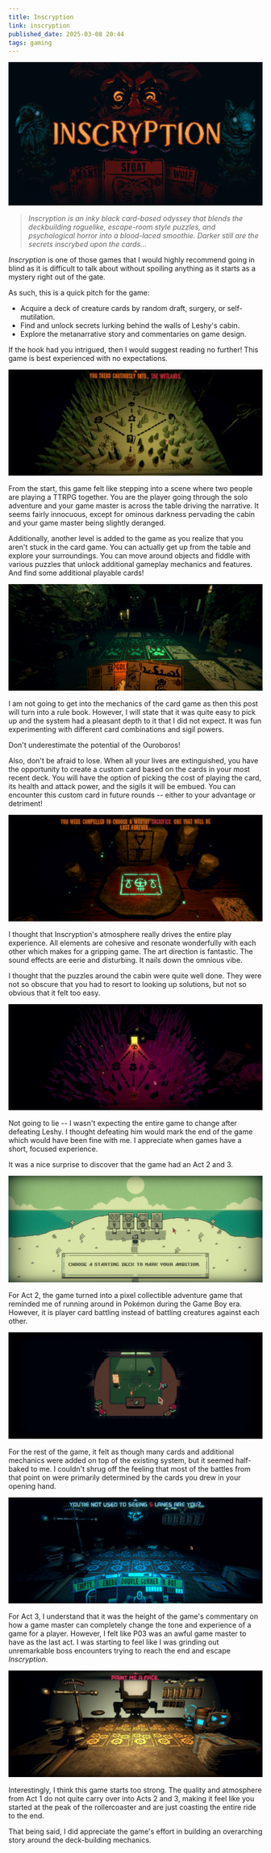 ```yaml
---
title: Inscryption
link: inscryption
published_date: 2025-03-08 20:44
tags: gaming 
---
```


![](/images/inscryption_00.png)

> *Inscryption is an inky black card-based odyssey that blends the deckbuilding roguelike, escape-room style puzzles, and psychological horror into a blood-laced smoothie. Darker still are the secrets inscrybed upon the cards...*

*Inscryption* is one of those games that I would highly recommend going in blind as it is difficult to talk about without spoiling anything as it starts as a mystery right out of the gate.

As such, this is a quick pitch for the game:
- Acquire a deck of creature cards by random draft, surgery, or self-mutilation.
- Find and unlock secrets lurking behind the walls of Leshy's cabin.
- Explore the metanarrative story and commentaries on game design.

If the hook had you intrigued, then I would suggest reading no further! This game is best experienced with no expectations.

![](/images/inscryption_01.png)

From the start, this game felt like stepping into a scene where two people are playing a TTRPG together. You are the player going through the solo adventure and your game master is across the table driving the narrative. It seems fairly innocuous, except for ominous darkness pervading the cabin and your game master being slightly deranged.

Additionally, another level is added to the game as you realize that you aren't stuck in the card game. You can actually get up from the table and explore your surroundings. You can move around objects and fiddle with various puzzles that unlock additional gameplay mechanics and features. And find some additional playable cards!

![](/images/inscryption_02.png)

I am not going to get into the mechanics of the card game as then this post will turn into a rule book. However, I will state that it was quite easy to pick up and the system had a pleasant depth to it that I did not expect. It was fun experimenting with different card combinations and sigil powers.

Don't underestimate the potential of the Ouroboros!

Also, don't be afraid to lose. When all your lives are extinguished, you have the opportunity to create a custom card based on the cards in your most recent deck. You will have the option of picking the cost of playing the card, its health and attack power, and the sigils it will be embued. You can encounter this custom card in future rounds -- either to your advantage or detriment!

![](/images/inscryption_03.png)

I thought that Inscryption's atmosphere really drives the entire play experience. All elements are cohesive and resonate wonderfully with each other which makes for a gripping game. The art direction is fantastic. The sound effects are eerie and disturbing. It nails down the omnious vibe.

I thought that the puzzles around the cabin were quite well done. They were not so obscure that you had to resort to looking up solutions, but not so obvious that it felt too easy. 

![](/images/inscryption_04.png)

Not going to lie -- I wasn't expecting the entire game to change after defeating Leshy. I thought defeating him would mark the end of the game which would have been fine with me. I appreciate when games have a short, focused experience.

It was a nice surprise to discover that the game had an Act 2 and 3.

![](/images/inscryption_05.png)

For Act 2, the game turned into a pixel collectible adventure game that reminded me of running around in Pokémon during the Game Boy era. However, it is player card battling instead of battling creatures against each other.

![](/images/inscryption_06.png)

For the rest of the game, it felt as though many cards and additional mechanics were added on top of the existing system, but it seemed half-baked to me. I couldn't shrug off the feeling that most of the battles from that point on were primarily determined by the cards you drew in your opening hand.

![](/images/inscryption_07.png)

For Act 3, I understand that it was the height of the game's commentary on how a game master can completely change the tone and experience of a game for a player. However, I felt like P03 was an awful game master to have as the last act. I was starting to feel like I was grinding out unremarkable boss encounters trying to reach the end and escape *Inscryption*. 

![](/images/inscryption_08.png)

Interestingly, I think this game starts too strong. The quality and atmosphere from Act 1 do not quite carry over into Acts 2 and 3, making it feel like you started at the peak of the rollercoaster and are just coasting the entire ride to the end.

That being said, I did appreciate the game's effort in building an overarching story around the deck-building mechanics.
